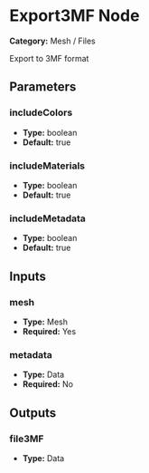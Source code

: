 
# Export3MF Node

**Category:** Mesh / Files

Export to 3MF format

## Parameters


### includeColors
- **Type:** boolean
- **Default:** true





### includeMaterials
- **Type:** boolean
- **Default:** true





### includeMetadata
- **Type:** boolean
- **Default:** true





## Inputs


### mesh
- **Type:** Mesh
- **Required:** Yes



### metadata
- **Type:** Data
- **Required:** No



## Outputs


### file3MF
- **Type:** Data




